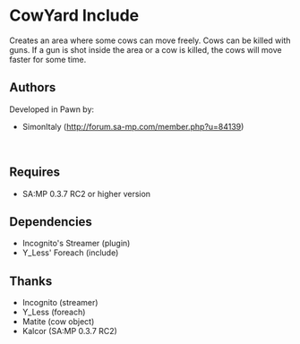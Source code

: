 # CowYard Include
Creates an area where some cows can move freely.
Cows can be killed with guns.
If a gun is shot inside the area or a cow is killed,
the cows will move faster for some time.

Authors
-------
Developed in Pawn by:
<br />
- SimonItaly (http://forum.sa-mp.com/member.php?u=84139)
<br />

Requires
--------
* SA:MP 0.3.7 RC2 or higher version

Dependencies
------------
* Incognito's Streamer (plugin)
* Y_Less' Foreach (include)

Thanks
------
* Incognito (streamer)
* Y_Less    (foreach)
* Matite    (cow object)
* Kalcor    (SA:MP 0.3.7 RC2)